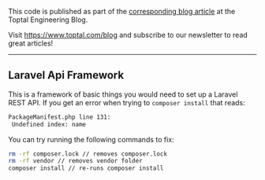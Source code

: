 This code is published as part of the [corresponding blog article](https://www.toptal.com/laravel/passport-tutorial-auth-user-access) at the Toptal Engineering Blog.

Visit https://www.toptal.com/blog and subscribe to our newsletter to read great articles!

* * *

## Laravel Api Framework
This is a framework of basic things you would need to set up a Laravel REST API.
If you get an error when trying to `composer install` that reads:
```bash
PackageManifest.php line 131:
 Undefined index: name
```
You can try running the following commands to fix:
```bash 
rm -rf composer.lock // removes composer.lock
rm -rf vendor // removes vendor folder
composer install // re-runs composer install
```


